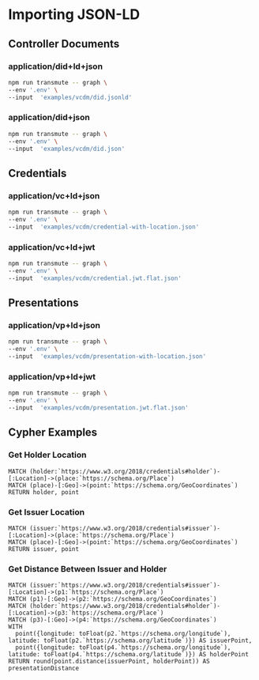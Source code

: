 
# Importing JSON-LD

## Controller Documents

### application/did+ld+json

```sh
npm run transmute -- graph \
--env '.env' \
--input  'examples/vcdm/did.jsonld'
```

### application/did+json

```sh
npm run transmute -- graph \
--env '.env' \
--input  'examples/vcdm/did.json'
```

## Credentials

### application/vc+ld+json

```sh
npm run transmute -- graph \
--env '.env' \
--input  'examples/vcdm/credential-with-location.json'
```

### application/vc+ld+jwt

```sh
npm run transmute -- graph \
--env '.env' \
--input  'examples/vcdm/credential.jwt.flat.json'
```

## Presentations

### application/vp+ld+json

```sh
npm run transmute -- graph \
--env '.env' \
--input  'examples/vcdm/presentation-with-location.json'
```

### application/vp+ld+jwt

```sh
npm run transmute -- graph \
--env '.env' \
--input  'examples/vcdm/presentation.jwt.flat.json'
```

## Cypher Examples

### Get Holder Location

```
MATCH (holder:`https://www.w3.org/2018/credentials#holder`)-[:Location]->(place:`https://schema.org/Place`)
MATCH (place)-[:Geo]->(point:`https://schema.org/GeoCoordinates`)
RETURN holder, point
```

### Get Issuer Location

```
MATCH (issuer:`https://www.w3.org/2018/credentials#issuer`)-[:Location]->(place:`https://schema.org/Place`)
MATCH (place)-[:Geo]->(point:`https://schema.org/GeoCoordinates`)
RETURN issuer, point
```

### Get Distance Between Issuer and Holder

```
MATCH (issuer:`https://www.w3.org/2018/credentials#issuer`)-[:Location]->(p1:`https://schema.org/Place`)
MATCH (p1)-[:Geo]->(p2:`https://schema.org/GeoCoordinates`)
MATCH (holder:`https://www.w3.org/2018/credentials#holder`)-[:Location]->(p3:`https://schema.org/Place`)
MATCH (p3)-[:Geo]->(p4:`https://schema.org/GeoCoordinates`)
WITH
  point({longitude: toFloat(p2.`https://schema.org/longitude`), latitude: toFloat(p2.`https://schema.org/latitude`)}) AS issuerPoint,
  point({longitude: toFloat(p4.`https://schema.org/longitude`), latitude: toFloat(p4.`https://schema.org/latitude`)}) AS holderPoint
RETURN round(point.distance(issuerPoint, holderPoint)) AS presentationDistance
```